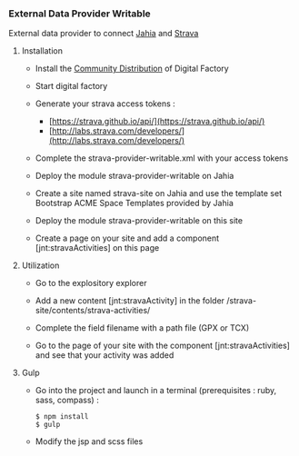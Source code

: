 ### External Data Provider Writable

External data provider to connect [Jahia](https://www.jahia.com/) and [Strava](https://www.strava.com)

1. Installation

    * Install the [Community Distribution](https://www.jahia.com/fr/home/resources/developers-downloads/main/the-leading-open-source-java-uxp/downloadrow-2/df-community-sdk.html) of Digital Factory

    * Start digital factory

    * Generate your strava access tokens :
        * [https://strava.github.io/api/](https://strava.github.io/api/)
        * [http://labs.strava.com/developers/](http://labs.strava.com/developers/)

    * Complete the strava-provider-writable.xml with your access tokens

    * Deploy the module strava-provider-writable on Jahia

    * Create a site named strava-site on Jahia and use the template set Bootstrap ACME Space Templates provided by Jahia

    * Deploy the module strava-provider-writable on this site

    * Create a page on your site and add a component [jnt:stravaActivities] on this page

2. Utilization

    * Go to the explository explorer

    * Add a new content [jnt:stravaActivity] in the folder /strava-site/contents/strava-activities/

    * Complete the field filename with a path file (GPX or TCX)

    * Go to the page of your site with the component [jnt:stravaActivities] and see that your activity was added

3. Gulp

    * Go into the project and launch in a terminal (prerequisites : ruby, sass, compass) :
        ```
        $ npm install
        $ gulp
        ```

    * Modify the jsp and scss files
